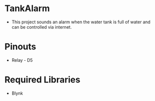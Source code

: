 # TankAlarm
- This project sounds an alarm when the water tank is full of water and can be controlled via internet.

# Pinouts
- Relay - D5

# Required Libraries
 - Blynk

